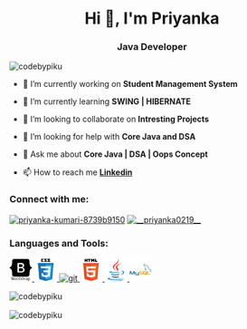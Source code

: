<h1 align="center">Hi 👋, I'm Priyanka</h1>
<h3 align="center">Java Developer</h3>

<p align="left"> <img src="https://komarev.com/ghpvc/?username=codebypiku&label=Profile%20views&color=0e75b6&style=flat" alt="codebypiku" /> </p>

- 🔭 I’m currently working on **Student Management System**

- 🌱 I’m currently learning **SWING | HIBERNATE**

- 👯 I’m looking to collaborate on **Intresting Projects**

- 🤝 I’m looking for help with **Core Java and DSA**

- 💬 Ask me about **Core Java | DSA | Oops Concept**

- 📫 How to reach me **[Linkedin](https://www.linkedin.com/in/priyanka-kumari-8739b9150/)**

<h3 align="left">Connect with me:</h3>
<p align="left">
<a href="https://linkedin.com/in/priyanka-kumari-8739b9150" target="blank"><img align="center" src="https://raw.githubusercontent.com/rahuldkjain/github-profile-readme-generator/master/src/images/icons/Social/linked-in-alt.svg" alt="priyanka-kumari-8739b9150" height="30" width="40" /></a>
<a href="https://instagram.com/__priyanka0219__" target="blank"><img align="center" src="https://raw.githubusercontent.com/rahuldkjain/github-profile-readme-generator/master/src/images/icons/Social/instagram.svg" alt="__priyanka0219__" height="30" width="40" /></a>
</p>

<h3 align="left">Languages and Tools:</h3>
<p align="left"> <a href="https://getbootstrap.com" target="_blank" rel="noreferrer"> <img src="https://raw.githubusercontent.com/devicons/devicon/master/icons/bootstrap/bootstrap-plain-wordmark.svg" alt="bootstrap" width="40" height="40"/> </a> <a href="https://www.w3schools.com/css/" target="_blank" rel="noreferrer"> <img src="https://raw.githubusercontent.com/devicons/devicon/master/icons/css3/css3-original-wordmark.svg" alt="css3" width="40" height="40"/> </a> <a href="https://git-scm.com/" target="_blank" rel="noreferrer"> <img src="https://www.vectorlogo.zone/logos/git-scm/git-scm-icon.svg" alt="git" width="40" height="40"/> </a> <a href="https://www.w3.org/html/" target="_blank" rel="noreferrer"> <img src="https://raw.githubusercontent.com/devicons/devicon/master/icons/html5/html5-original-wordmark.svg" alt="html5" width="40" height="40"/> </a> <a href="https://www.java.com" target="_blank" rel="noreferrer"> <img src="https://raw.githubusercontent.com/devicons/devicon/master/icons/java/java-original.svg" alt="java" width="40" height="40"/> </a> <a href="https://www.mysql.com/" target="_blank" rel="noreferrer"> <img src="https://raw.githubusercontent.com/devicons/devicon/master/icons/mysql/mysql-original-wordmark.svg" alt="mysql" width="40" height="40"/> </a> </p>

<p><img align="center" src="https://github-readme-stats.vercel.app/api/top-langs?username=codebypiku&show_icons=true&locale=en&layout=compact" alt="codebypiku" /></p>

<p><img align="center" src="https://github-readme-streak-stats.herokuapp.com/?user=codebypiku&" alt="codebypiku" /></p>
